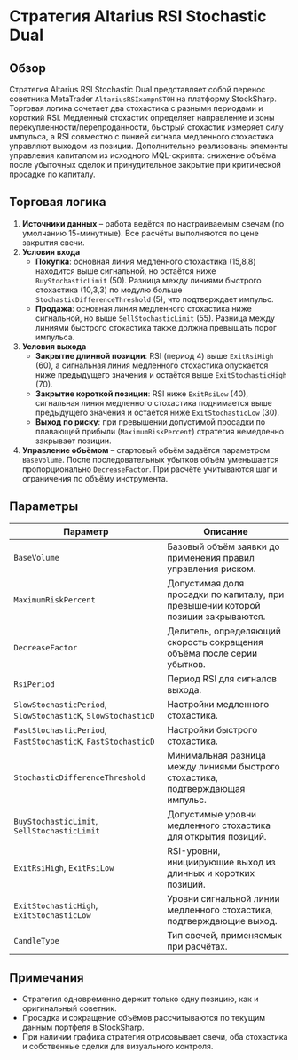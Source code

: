 # Стратегия Altarius RSI Stochastic Dual

## Обзор

Стратегия Altarius RSI Stochastic Dual представляет собой перенос советника MetaTrader `AltariusRSIxampnSTOH` на платформу StockSharp. Торговая логика сочетает два стохастика с разными периодами и короткий RSI. Медленный стохастик определяет направление и зоны перекупленности/перепроданности, быстрый стохастик измеряет силу импульса, а RSI совместно с линией сигнала медленного стохастика управляют выходом из позиции. Дополнительно реализованы элементы управления капиталом из исходного MQL-скрипта: снижение объёма после убыточных сделок и принудительное закрытие при критической просадке по капиталу.

## Торговая логика

1. **Источники данных** – работа ведётся по настраиваемым свечам (по умолчанию 15-минутные). Все расчёты выполняются по цене закрытия свечи.
2. **Условия входа**
   - **Покупка**: основная линия медленного стохастика (15,8,8) находится выше сигнальной, но остаётся ниже `BuyStochasticLimit` (50). Разница между линиями быстрого стохастика (10,3,3) по модулю больше `StochasticDifferenceThreshold` (5), что подтверждает импульс.
   - **Продажа**: основная линия медленного стохастика ниже сигнальной, но выше `SellStochasticLimit` (55). Разница между линиями быстрого стохастика также должна превышать порог импульса.
3. **Условия выхода**
   - **Закрытие длинной позиции**: RSI (период 4) выше `ExitRsiHigh` (60), а сигнальная линия медленного стохастика опускается ниже предыдущего значения и остаётся выше `ExitStochasticHigh` (70).
   - **Закрытие короткой позиции**: RSI ниже `ExitRsiLow` (40), сигнальная линия медленного стохастика поднимается выше предыдущего значения и остаётся ниже `ExitStochasticLow` (30).
   - **Выход по риску**: при превышении допустимой просадки по плавающей прибыли (`MaximumRiskPercent`) стратегия немедленно закрывает позиции.
4. **Управление объёмом** – стартовый объём задаётся параметром `BaseVolume`. После последовательных убытков объём уменьшается пропорционально `DecreaseFactor`. При расчёте учитываются шаг и ограничения по объёму инструмента.

## Параметры

| Параметр | Описание |
|----------|----------|
| `BaseVolume` | Базовый объём заявки до применения правил управления риском. |
| `MaximumRiskPercent` | Допустимая доля просадки по капиталу, при превышении которой позиции закрываются. |
| `DecreaseFactor` | Делитель, определяющий скорость сокращения объёма после серии убытков. |
| `RsiPeriod` | Период RSI для сигналов выхода. |
| `SlowStochasticPeriod`, `SlowStochasticK`, `SlowStochasticD` | Настройки медленного стохастика. |
| `FastStochasticPeriod`, `FastStochasticK`, `FastStochasticD` | Настройки быстрого стохастика. |
| `StochasticDifferenceThreshold` | Минимальная разница между линиями быстрого стохастика, подтверждающая импульс. |
| `BuyStochasticLimit`, `SellStochasticLimit` | Допустимые уровни медленного стохастика для открытия позиций. |
| `ExitRsiHigh`, `ExitRsiLow` | RSI-уровни, инициирующие выход из длинных и коротких позиций. |
| `ExitStochasticHigh`, `ExitStochasticLow` | Уровни сигнальной линии медленного стохастика, подтверждающие выход. |
| `CandleType` | Тип свечей, применяемых при расчётах. |

## Примечания

- Стратегия одновременно держит только одну позицию, как и оригинальный советник.
- Просадка и сокращение объёмов рассчитываются по текущим данным портфеля в StockSharp.
- При наличии графика стратегия отрисовывает свечи, оба стохастика и собственные сделки для визуального контроля.
